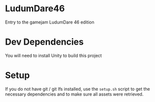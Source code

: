 # LudumDare46
Entry to the gamejam LudumDare 46 edition

# Dev Dependencies

You will need to install Unity to build this project

# Setup

If you do not have git / git lfs installed, use the `setup.sh` script to get the
necessary dependencies and to make sure all assets were retrieved.
